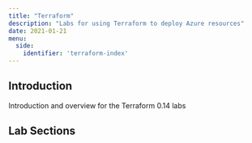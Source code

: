 ```yaml
---
title: "Terraform"
description: "Labs for using Terraform to deploy Azure resources"
date: 2021-01-21
menu:
  side:
    identifier: 'terraform-index'
---
```


## Introduction

Introduction and overview for the Terraform 0.14 labs

## Lab Sections
